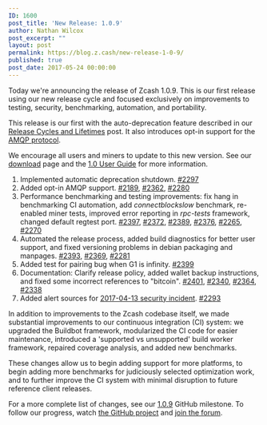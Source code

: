 ```yaml
---
ID: 1600
post_title: 'New Release: 1.0.9'
author: Nathan Wilcox
post_excerpt: ""
layout: post
permalink: https://blog.z.cash/new-release-1-0-9/
published: true
post_date: 2017-05-24 00:00:00
---
```

Today we're announcing the release of Zcash 1.0.9. This is our first release using our new release cycle and focused exclusively on improvements to testing, security, benchmarking, automation, and portability.

This release is our first with the auto-deprecation feature described in our <a class="reference external" href="/release-cycle-and-lifetimes/">Release Cycles and Lifetimes</a> post. It also introduces opt-in support for the <a class="reference external" href="https://www.amqp.org/">AMQP protocol</a>.

We encourage all users and miners to update to this new version. See our <a class="reference external" href="https://z.cash/download.html">download</a> page and the <a class="reference external" href="https://github.com/zcash/zcash/wiki/1.0-User-Guide">1.0 User Guide</a> for more information.
<ol class="arabic simple">
 	<li>Implemented automatic deprecation shutdown. <a class="reference external" href="https://github.com/zcash/zcash/pull/2297">#2297</a></li>
 	<li>Added opt-in AMQP support. <a class="reference external" href="https://github.com/zcash/zcash/pull/2189">#2189</a>, <a class="reference external" href="https://github.com/zcash/zcash/pull/2362">#2362</a>, <a class="reference external" href="https://github.com/zcash/zcash/pull/2280">#2280</a></li>
 	<li>Performance benchmarking and testing improvements: fix hang in benchmarking CI automation, add <cite>connectblockslow</cite> benchmark, re-enabled miner tests, improved error reporting in <cite>rpc-tests</cite> framework, changed default regtest port. <a class="reference external" href="https://github.com/zcash/zcash/pull/2397">#2397</a>, <a class="reference external" href="https://github.com/zcash/zcash/pull/2372">#2372</a>, <a class="reference external" href="https://github.com/zcash/zcash/pull/2389">#2389</a>, <a class="reference external" href="https://github.com/zcash/zcash/pull/2376">#2376</a>, <a class="reference external" href="https://github.com/zcash/zcash/pull/2265">#2265</a>, <a class="reference external" href="https://github.com/zcash/zcash/pull/2270">#2270</a></li>
 	<li>Automated the release process, added build diagnostics for better user support, and fixed versioning problems in debian packaging and manpages. <a class="reference external" href="https://github.com/zcash/zcash/pull/2393">#2393</a>, <a class="reference external" href="https://github.com/zcash/zcash/pull/2369">#2369</a>, <a class="reference external" href="https://github.com/zcash/zcash/pull/2281">#2281</a></li>
 	<li>Added test for pairing bug when G1 is infinity. <a class="reference external" href="https://github.com/zcash/zcash/pull/2399">#2399</a></li>
 	<li>Documentation: Clarify release policy, added wallet backup instructions, and fixed some incorrect references to "bitcoin". <a class="reference external" href="https://github.com/zcash/zcash/pull/2401">#2401</a>, <a class="reference external" href="https://github.com/zcash/zcash/pull/2340">#2340</a>, <a class="reference external" href="https://github.com/zcash/zcash/pull/2364">#2364</a>, <a class="reference external" href="https://github.com/zcash/zcash/pull/2338">#2338</a></li>
 	<li>Added alert sources for <a class="reference external" href="/security-announcement-2017-04-13/">2017-04-13 security incident</a>. <a class="reference external" href="https://github.com/zcash/zcash/pull/2293">#2293</a></li>
</ol>
In addition to improvements to the Zcash codebase itself, we made substantial improvements to our continuous integration (CI) system: we upgraded the Buildbot framework, modularized the CI code for easier maintenance, introduced a 'supported vs unsupported' build worker framework, repaired coverage analysis, and added new benchmarks.

These changes allow us to begin adding support for more platforms, to begin adding more benchmarks for judiciously selected optimization work, and to further improve the CI system with minimal disruption to future reference client releases.

For a more complete list of changes, see our <a class="reference external" href="https://github.com/zcash/zcash/milestone/53?closed=1">1.0.9</a> GitHub milestone. To follow our progress, watch <a class="reference external" href="https://github.com/zcash/zcash/milestones">the GitHub project</a> and <a class="reference external" href="https://forum.z.cash/">join the forum</a>.